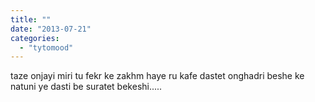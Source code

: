 ```yaml
---
title: ""
date: "2013-07-21"
categories: 
  - "tytomood"
---
```


taze onjayi miri tu fekr ke zakhm haye ru kafe dastet onghadri beshe ke natuni ye dasti be suratet bekeshi.....
